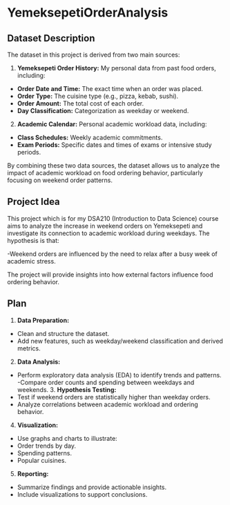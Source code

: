 # YemeksepetiOrderAnalysis

## Dataset Description 
The dataset in this project is derived from two main sources:

1. **Yemeksepeti Order History:** My personal data from past food orders, including:
   
- **Order Date and Time:** The exact time when an order was placed. 
- **Order Type:** The cuisine type (e.g., pizza, kebab, sushi). 
- **Order Amount:** The total cost of each order. 
- **Day Classification:** Categorization as weekday or weekend. 
   
2. **Academic Calendar:** Personal academic workload data, including:
- **Class Schedules:**  Weekly academic commitments. 
- **Exam Periods:** Specific dates and times of exams or intensive study periods.

By combining these two data sources, the dataset allows us to analyze the impact of academic workload on food ordering behavior, particularly focusing on weekend order patterns.

## Project Idea 
This project which is for my DSA210 (Introduction to Data Science) course aims to analyze the increase in weekend orders on Yemeksepeti and investigate its connection to academic workload during weekdays. The hypothesis is that:

-Weekend orders are influenced by the need to relax after a busy week of academic stress.

The project will provide insights into how external factors influence food ordering behavior.

## Plan 
1. **Data Preparation:** 
- Clean and structure the dataset. 
- Add new features, such as weekday/weekend classification and derived metrics. 
2. **Data Analysis:** 
- Perform exploratory data analysis (EDA) to identify trends and patterns. -Compare order counts and spending between weekdays and weekends.
  3. **Hypothesis Testing:** 
- Test if weekend orders are statistically higher than weekday orders.
- Analyze correlations between academic workload and ordering behavior. 
4. **Visualization:**
- Use graphs and charts to illustrate: 
- Order trends by day. 
- Spending patterns. 
- Popular cuisines. 
5. **Reporting:** 
- Summarize findings and provide actionable insights. 
- Include visualizations to support conclusions.
